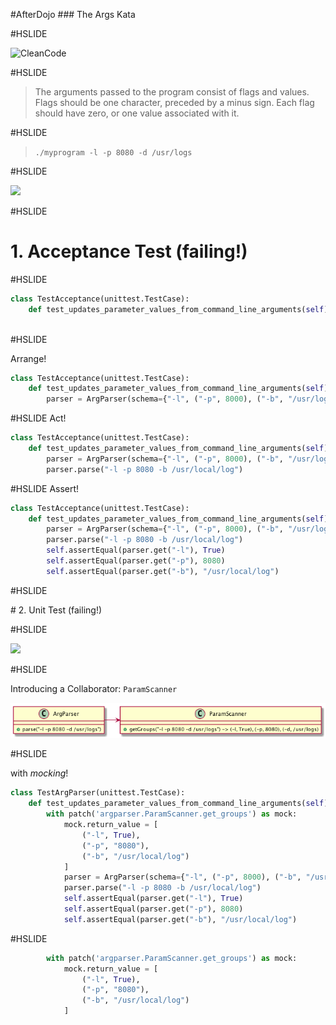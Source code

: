 #AfterDojo
### The Args Kata
 
#HSLIDE

![CleanCode](http://i.gr-assets.com/images/S/compressed.photo.goodreads.com/books/1436202607i/3735293._UY630_SR1200,630_.jpg)

#HSLIDE

> The arguments passed to the program consist of flags and values. Flags should be one character, preceded by a minus sign. Each flag should have zero, or one value associated with it.

#HSLIDE

> `./myprogram -l -p 8080 -d /usr/logs`


#HSLIDE

![](http://www.weteachwelearn.org/wp-content/uploads/2016/05/Discussion.jpg)

#HSLIDE

# 1. Acceptance Test (failing!)

#HSLIDE

```python
class TestAcceptance(unittest.TestCase):
    def test_updates_parameter_values_from_command_line_arguments(self):
        
```

#HSLIDE

Arrange! 
```python
class TestAcceptance(unittest.TestCase):
    def test_updates_parameter_values_from_command_line_arguments(self):
        parser = ArgParser(schema={"-l", ("-p", 8000), ("-b", "/usr/log")})
```

#HSLIDE
Act! 
```python
class TestAcceptance(unittest.TestCase):
    def test_updates_parameter_values_from_command_line_arguments(self):
        parser = ArgParser(schema={"-l", ("-p", 8000), ("-b", "/usr/log")})
        parser.parse("-l -p 8080 -b /usr/local/log")
```

#HSLIDE
Assert!
```python
class TestAcceptance(unittest.TestCase):
    def test_updates_parameter_values_from_command_line_arguments(self):
        parser = ArgParser(schema={"-l", ("-p", 8000), ("-b", "/usr/log")})
        parser.parse("-l -p 8080 -b /usr/local/log")
        self.assertEqual(parser.get("-l"), True)
        self.assertEqual(parser.get("-p"), 8080)
        self.assertEqual(parser.get("-b"), "/usr/local/log")
```

#HSLIDE

# 2. Unit Test (failing!)

#HSLIDE

![](http://www.weteachwelearn.org/wp-content/uploads/2016/05/Discussion.jpg)


#HSLIDE

Introducing a Collaborator: `ParamScanner`

![](class.png)

#HSLIDE

with *mocking*! 
```python
class TestArgParser(unittest.TestCase):
    def test_updates_parameter_values_from_command_line_arguments(self):
        with patch('argparser.ParamScanner.get_groups') as mock:
            mock.return_value = [
                ("-l", True),
                ("-p", "8080"),
                ("-b", "/usr/local/log")
            ]
            parser = ArgParser(schema={"-l", ("-p", 8000), ("-b", "/usr/log")})
            parser.parse("-l -p 8080 -b /usr/local/log")
            self.assertEqual(parser.get("-l"), True)
            self.assertEqual(parser.get("-p"), 8080)
            self.assertEqual(parser.get("-b"), "/usr/local/log")
```


#HSLIDE


```python
        with patch('argparser.ParamScanner.get_groups') as mock:
            mock.return_value = [
                ("-l", True),
                ("-p", "8080"),
                ("-b", "/usr/local/log")
            ]
```
